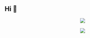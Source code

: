 ## Hi 💮

<div align="center">
  <img src="https://github-readme-stats.vercel.app/api?username=ailadonayre&show_icons=true&theme=dracula" />
</div>

<br/>

<div align="center">
  <img src="https://github-readme-stats.vercel.app/api/top-langs/?username=ailadonayre&layout=compact&theme=dracula" />
</div>
